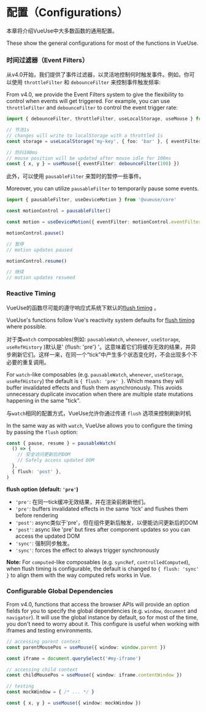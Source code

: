 # 配置（Configurations）

本章将介绍VueUse中大多数函数的通用配置。

These show the general configurations for most of the functions in VueUse.

### 时间过滤器（Event Filters）

从v4.0开始，我们提供了事件过滤器，以灵活地控制何时触发事件。例如，你可以使用 `throttleFilter` 和 `debounceFilter` 来控制事件触发频率:

From v4.0, we provide the Event Filters system to give the flexibility to control when events will get triggered. For example, you can use `throttleFilter` and `debounceFilter` to control the event trigger rate:

```ts
import { debounceFilter, throttleFilter, useLocalStorage, useMouse } from '@vueuse/core'

// 节流1s
// changes will write to localStorage with a throttled 1s
const storage = useLocalStorage('my-key', { foo: 'bar' }, { eventFilter: throttleFilter(1000) })

// 防抖100ms
// mouse position will be updated after mouse idle for 100ms
const { x, y } = useMouse({ eventFilter: debounceFilter(100) })
```

此外，可以使用 `pausableFilter` 来暂时的暂停一些事件。

Moreover, you can utilize `pausableFilter` to temporarily pause some events.

```ts
import { pausableFilter, useDeviceMotion } from '@vueuse/core'

const motionControl = pausableFilter()

const motion = useDeviceMotion({ eventFilter: motionControl.eventFilter })

motionControl.pause()

// 暂停
// motion updates paused

motionControl.resume()

// 继续
// motion updates resumed
```

### Reactive Timing

VueUse的函数尽可能的遵守响应式系统下默认的[flush timing](https://vuejs.org/guide/essentials/watchers.html#callback-flush-timing) 。

VueUse's functions follow Vue's reactivity system defaults for [flush timing](https://vuejs.org/guide/essentials/watchers.html#callback-flush-timing) where possible.

 <!-- TODO -->
对于类`watch` composables(例如: `pausableWatch`, `whenever`, `useStorage`, `useRefHistory` )默认是' {flush: 'pre'} '。这意味着它们将缓存无效的结果，并异步刷新它们。这样一来，在同一个“tick”中产生多个状态变化时，不会出现多个不必要的重复调用。

For `watch`-like composables (e.g. `pausableWatch`, `whenever`, `useStorage`, `useRefHistory`) the default is `{ flush: 'pre' }`. Which means they will buffer invalidated effects and flush them asynchronously. This avoids unnecessary duplicate invocation when there are multiple state mutations happening in the same "tick".

与`watch`相同的配置方式，VueUse允许你通过传递 `flush` 选项来控制刷新时机

In the same way as with `watch`, VueUse allows you to configure the timing by passing the `flush` option:

```ts
const { pause, resume } = pausableWatch(
  () => {
    // 安全访问更新后的DOM
    // Safely access updated DOM
  },
  { flush: 'post' },
)
```
**flush option (default: `'pre'`)**

- `'pre'`: 在同一tick缓冲无效结果，并在渲染前刷新他们。
- `'pre'`: buffers invalidated effects in the same 'tick' and flushes them before rendering
- `'post'`: async类似于'pre'，但在组件更新后触发，以便能访问更新后的DOM
- `'post'`: async like 'pre' but fires after component updates so you can access the updated DOM
- `'sync'`: 强制同步触发。
- `'sync'`: forces the effect to always trigger synchronously

**Note:** For `computed`-like composables (e.g. `syncRef`, `controlledComputed`), when flush timing is configurable, the default is changed to `{ flush: 'sync' }` to align them with the way computed refs works in Vue.

### Configurable Global Dependencies

From v4.0, functions that access the browser APIs will provide an option fields for you to specify the global dependencies (e.g. `window`, `document` and `navigator`). It will use the global instance by default, so for most of the time, you don't need to worry about it. This configure is useful when working with iframes and testing environments.

```ts
// accessing parent context
const parentMousePos = useMouse({ window: window.parent })

const iframe = document.querySelect('#my-iframe')

// accessing child context
const childMousePos = useMouse({ window: iframe.contentWindow })
```

```ts
// testing
const mockWindow = { /* ... */ }

const { x, y } = useMouse({ window: mockWindow })
```
